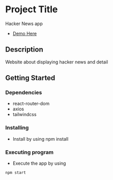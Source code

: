 # Project Title

Hacker News app

- [Demo Here](https://152235865100256-dts-final-project.netlify.app/)

## Description

Website about displaying hacker news and detail

## Getting Started

### Dependencies

- react-router-dom
- axios
- tailwindcss

### Installing

- Install by using npm install

### Executing program

- Execute the app by using

```
npm start
```
